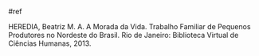 #ref 

HEREDIA, Beatriz M. A. A Morada da Vida. Trabalho Familiar de Pequenos Produtores no Nordeste do Brasil. Rio de Janeiro: Biblioteca Virtual de Ciências Humanas, 2013.